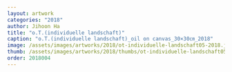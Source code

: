 ```yaml
---
layout: artwork
categories: "2018"
author: Jihoon Ha
title: "o.T.(individuelle landschaft)"
caption: "o.T.(individuelle landschaft)_oil on canvas_30×30㎝_2018"
image: /assets/images/artworks/2018/ot-individuelle-landschaft05-2018.jpg
thumb: /assets/images/artworks/2018/thumbs/ot-individuelle-landschaft05-2018.jpg
order: 2018004
---
```

